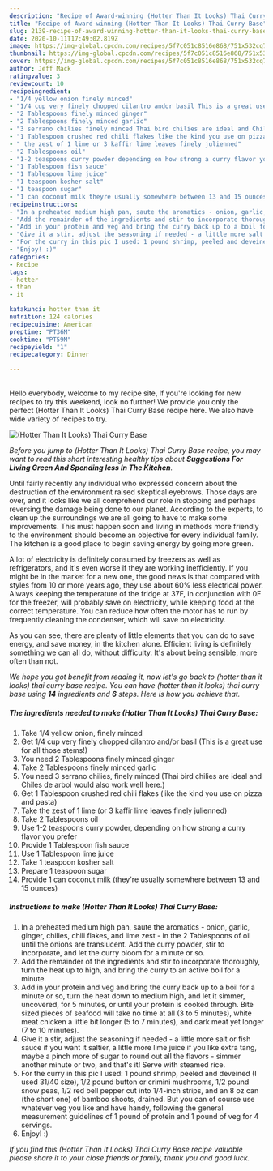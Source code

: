 ```yaml
---
description: "Recipe of Award-winning (Hotter Than It Looks) Thai Curry Base"
title: "Recipe of Award-winning (Hotter Than It Looks) Thai Curry Base"
slug: 2139-recipe-of-award-winning-hotter-than-it-looks-thai-curry-base
date: 2020-10-11T17:49:02.819Z
image: https://img-global.cpcdn.com/recipes/5f7c051c8516e868/751x532cq70/hotter-than-it-looks-thai-curry-base-recipe-main-photo.jpg
thumbnail: https://img-global.cpcdn.com/recipes/5f7c051c8516e868/751x532cq70/hotter-than-it-looks-thai-curry-base-recipe-main-photo.jpg
cover: https://img-global.cpcdn.com/recipes/5f7c051c8516e868/751x532cq70/hotter-than-it-looks-thai-curry-base-recipe-main-photo.jpg
author: Jeff Mack
ratingvalue: 3
reviewcount: 10
recipeingredient:
- "1/4 yellow onion finely minced"
- "1/4 cup very finely chopped cilantro andor basil This is a great use for all those stems"
- "2 Tablespoons finely minced ginger"
- "2 Tablespoons finely minced garlic"
- "3 serrano chilies finely minced Thai bird chilies are ideal and Chiles de arbol would also work well here"
- "1 Tablespoon crushed red chili flakes like the kind you use on pizza and pasta"
- " the zest of 1 lime or 3 kaffir lime leaves finely julienned"
- "2 Tablespoons oil"
- "1-2 teaspoons curry powder depending on how strong a curry flavor you prefer"
- "1 Tablespoon fish sauce"
- "1 Tablespoon lime juice"
- "1 teaspoon kosher salt"
- "1 teaspoon sugar"
- "1 can coconut milk theyre usually somewhere between 13 and 15 ounces"
recipeinstructions:
- "In a preheated medium high pan, saute the aromatics - onion, garlic, ginger, chilies, chili flakes, and lime zest - in the 2 Tablespoons of oil until the onions are translucent. Add the curry powder, stir to incorporate, and let the curry bloom for a minute or so."
- "Add the remainder of the ingredients and stir to incorporate thoroughly, turn the heat up to high, and bring the curry to an active boil for a minute."
- "Add in your protein and veg and bring the curry back up to a boil for a minute or so, turn the heat down to medium high, and let it simmer, uncovered, for 5 minutes, or until your protein is cooked through. Bite sized pieces of seafood will take no time at all (3 to 5 minutes), white meat chicken a little bit longer (5 to 7 minutes), and dark meat yet longer (7 to 10 minutes)."
- "Give it a stir, adjust the seasoning if needed - a little more salt or fish sauce if you want it saltier, a little more lime juice if you like extra tang, maybe a pinch more of sugar to round out all the flavors - simmer another minute or two, and that&#39;s it! Serve with steamed rice."
- "For the curry in this pic I used: 1 pound shrimp, peeled and deveined (I used 31/40 size), 1/2 pound button or crimini mushrooms, 1/2 pound snow peas, 1/2 red bell pepper cut into 1/4-inch strips, and an 8 oz can (the short one) of bamboo shoots, drained. But you can of course use whatever veg you like and have handy, following the general measurement guidelines of 1 pound of protein and 1 pound of veg for 4 servings."
- "Enjoy! :)"
categories:
- Recipe
tags:
- hotter
- than
- it

katakunci: hotter than it 
nutrition: 124 calories
recipecuisine: American
preptime: "PT36M"
cooktime: "PT59M"
recipeyield: "1"
recipecategory: Dinner

---
```

<br>
Hello everybody, welcome to my recipe site, If you're looking for new recipes to try this weekend, look no further! We provide you only the perfect (Hotter Than It Looks) Thai Curry Base recipe here. We also have wide variety of recipes to try.
<br>


![(Hotter Than It Looks) Thai Curry Base](https://img-global.cpcdn.com/recipes/5f7c051c8516e868/751x532cq70/hotter-than-it-looks-thai-curry-base-recipe-main-photo.jpg)

<i>Before you jump to (Hotter Than It Looks) Thai Curry Base recipe, you may want to read this short interesting healthy tips about 
<strong>Suggestions For Living Green And Spending less In The Kitchen</strong>.</i>
</br>

Until fairly recently any individual who expressed concern about the destruction of the environment raised skeptical eyebrows. Those days are over, and it looks like we all comprehend our role in stopping and perhaps reversing the damage being done to our planet. According to the experts, to clean up the surroundings we are all going to have to make some improvements. This must happen soon and living in methods more friendly to the environment should become an objective for every individual family. The kitchen is a good place to begin saving energy by going more green.

A lot of electricity is definitely consumed by freezers as well as refrigerators, and it's even worse if they are working inefficiently. If you might be in the market for a new one, the good news is that compared with styles from 10 or more years ago, they use about 60% less electrical power. Always keeping the temperature of the fridge at 37F, in conjunction with 0F for the freezer, will probably save on electricity, while keeping food at the correct temperature. You can reduce how often the motor has to run by frequently cleaning the condenser, which will save on electricity.

As you can see, there are plenty of little elements that you can do to save energy, and save money, in the kitchen alone. Efficient living is definitely something we can all do, without difficulty. It's about being sensible, more often than not.


<i>We hope you got benefit from reading it, now let's go back to (hotter than it looks) thai curry base recipe. You can have (hotter than it looks) thai curry base using <strong>14</strong> ingredients and <strong>6</strong> steps. Here is how you achieve that.
</i>

##### The ingredients needed to make (Hotter Than It Looks) Thai Curry Base:

1. Take 1/4 yellow onion, finely minced
1. Get 1/4 cup very finely chopped cilantro and/or basil (This is a great use for all those stems!)
1. You need 2 Tablespoons finely minced ginger
1. Take 2 Tablespoons finely minced garlic
1. You need 3 serrano chilies, finely minced (Thai bird chilies are ideal and Chiles de arbol would also work well here.)
1. Get 1 Tablespoon crushed red chili flakes (like the kind you use on pizza and pasta)
1. Take  the zest of 1 lime (or 3 kaffir lime leaves finely julienned)
1. Take 2 Tablespoons oil
1. Use 1-2 teaspoons curry powder, depending on how strong a curry flavor you prefer
1. Provide 1 Tablespoon fish sauce
1. Use 1 Tablespoon lime juice
1. Take 1 teaspoon kosher salt
1. Prepare 1 teaspoon sugar
1. Provide 1 can coconut milk (they&#39;re usually somewhere between 13 and 15 ounces)


##### Instructions to make (Hotter Than It Looks) Thai Curry Base:

1. In a preheated medium high pan, saute the aromatics - onion, garlic, ginger, chilies, chili flakes, and lime zest - in the 2 Tablespoons of oil until the onions are translucent. Add the curry powder, stir to incorporate, and let the curry bloom for a minute or so.
1. Add the remainder of the ingredients and stir to incorporate thoroughly, turn the heat up to high, and bring the curry to an active boil for a minute.
1. Add in your protein and veg and bring the curry back up to a boil for a minute or so, turn the heat down to medium high, and let it simmer, uncovered, for 5 minutes, or until your protein is cooked through. Bite sized pieces of seafood will take no time at all (3 to 5 minutes), white meat chicken a little bit longer (5 to 7 minutes), and dark meat yet longer (7 to 10 minutes).
1. Give it a stir, adjust the seasoning if needed - a little more salt or fish sauce if you want it saltier, a little more lime juice if you like extra tang, maybe a pinch more of sugar to round out all the flavors - simmer another minute or two, and that&#39;s it! Serve with steamed rice.
1. For the curry in this pic I used: 1 pound shrimp, peeled and deveined (I used 31/40 size), 1/2 pound button or crimini mushrooms, 1/2 pound snow peas, 1/2 red bell pepper cut into 1/4-inch strips, and an 8 oz can (the short one) of bamboo shoots, drained. But you can of course use whatever veg you like and have handy, following the general measurement guidelines of 1 pound of protein and 1 pound of veg for 4 servings.
1. Enjoy! :)


<i>If you find this (Hotter Than It Looks) Thai Curry Base recipe valuable please share it to your close friends or family, thank you and good luck.</i>
